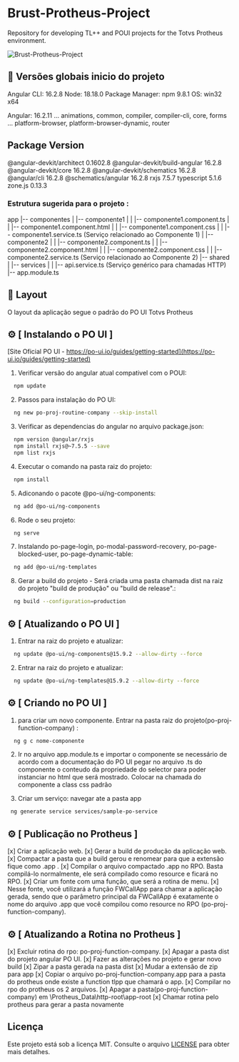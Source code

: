 # Brust-Protheus-Project
Repository for developing TL++ and POUI projects for the Totvs Protheus environment.

![Brust-Protheus-Project](./poui/Brust-Protheus-Project/src/assets/images/logo.svg)

## 📖 Versões globais inicio do projeto

Angular CLI: 16.2.8
Node: 18.18.0
Package Manager: npm 9.8.1
OS: win32 x64

Angular: 16.2.11
... animations, common, compiler, compiler-cli, core, forms
... platform-browser, platform-browser-dynamic, router

Package                         Version
---------------------------------------------------------
@angular-devkit/architect       0.1602.8
@angular-devkit/build-angular   16.2.8
@angular-devkit/core            16.2.8
@angular-devkit/schematics      16.2.8
@angular/cli                    16.2.8
@schematics/angular             16.2.8
rxjs                            7.5.7
typescript                      5.1.6
zone.js                         0.13.3

### Estrutura sugerida para o projeto :

app
|-- componentes
|   |-- componente1
|   |   |-- componente1.component.ts
|   |   |-- componente1.component.html
|   |   |-- componente1.component.css
|   |   |-- componente1.service.ts (Serviço relacionado ao Componente 1)
|   |-- componente2
|   |   |-- componente2.component.ts
|   |   |-- componente2.component.html
|   |   |-- componente2.component.css
|   |   |-- componente2.service.ts (Serviço relacionado ao Componente 2)
|-- shared
|   |-- services
|   |   |-- api.service.ts (Serviço genérico para chamadas HTTP)
|-- app.module.ts

## 🎨 Layout

O layout da aplicação segue o padrão do PO UI Totvs Protheus

## ⚙️ [ Instalando o PO UI ]

[Site Oficial PO UI - https://po-ui.io/guides/getting-started](https://po-ui.io/guides/getting-started)

1. Verificar versão do angular atual compativel com o POUI:
```bash
  npm update
```

2. Passos para instalação do PO UI:
```bash
  ng new po-proj-routine-company --skip-install
```

3. Verificar as dependencias do angular no arquivo package.json:
```bash
  npm version @angular/rxjs 
  npm install rxjs@~7.5.5 --save
  npm list rxjs
```

4. Executar o comando na pasta raiz do projeto:
```bash
  npm install
```

5. Adiconando o pacote @po-ui/ng-components:
```bash
  ng add @po-ui/ng-components
```

6. Rode o seu projeto:
```bash
  ng serve
```

7. Instalando po-page-login, po-modal-password-recovery, po-page-blocked-user, po-page-dynamic-table:
```bash
  ng add @po-ui/ng-templates
```

8. Gerar a build do projeto - Será criada uma pasta chamada dist na raiz do projeto "build de produção" ou "build de release".:
```bash
  ng build --configuration=production
```

## ⚙️ [ Atualizando o PO UI ]

1. Entrar na raiz do projeto e atualizar:
```bash
  ng update @po-ui/ng-components@15.9.2 --allow-dirty --force
```

2. Entrar na raiz do projeto e atualizar:
```bash
  ng update @po-ui/ng-templates@15.9.2 --allow-dirty --force
```

## ⚙️ [ Criando no PO UI ]

1. para criar um novo componente. Entrar na pasta raiz do projeto(po-proj-function-company) :
```bash
  ng g c nome-componente
```

2. Ir no arquivo app.module.ts e importar o componente se necessário de acordo com a documentação do PO UI
    pegar no arquivo .ts do componente o conteudo da propriedade do selector para poder instanciar no html que será mostrado.
    Colocar na chamada do componente a class css padrão

3. Criar um serviço:
navegar ate a pasta app
```bash
 ng generate service services/sample-po-service
```

## ⚙️ [ Publicação no Protheus ]

[x] Criar a aplicação web.
[x] Gerar a build de produção da aplicação web.
[x] Compactar a pasta que a build gerou e renomear para que a extensão fique como .app .
[x] Compilar o arquivo compactado .app no RPO. Basta compilá-lo normalmente, ele será compilado como resource e ficará no RPO.
[x] Criar um fonte com uma função, que será a rotina de menu.
[x] Nesse fonte, você utilizará a função FWCallApp para chamar a aplicação gerada, sendo que o parâmetro principal da FWCallApp é exatamente o nome do arquivo .app que você compilou como resource no RPO (po-proj-function-company).

## ⚙️ [ Atualizando a Rotina no Protheus ]

[x] Excluir rotina do rpo: po-proj-function-company.
[x] Apagar a pasta dist do projeto angular PO UI.
[x] Fazer as alterações no projeto e gerar novo build
[x] Zipar a pasta gerada na pasta dist
[x] Mudar a extensão de zip para app
[x] Copiar o arquivo  po-proj-function-company.app para a pasta do protheus onde existe a function tlpp que chamará o app.
[x] Compilar no rpo do protheus os 2 arquivos.
[x] Apagar a pasta(po-proj-function-company) em \Protheus_Data\http-root\app-root
[x] Chamar rotina pelo protheus para gerar a pasta novamente

## Licença
Este projeto está sob a licença MIT. Consulte o arquivo [LICENSE](./LICENSE) para obter mais detalhes.